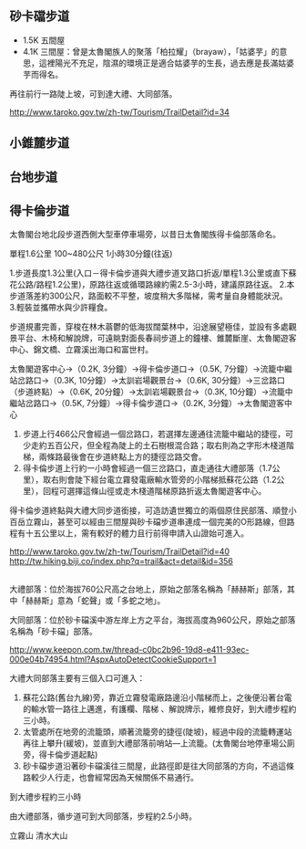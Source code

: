 ## 砂卡礑步道

* 1.5K 五間屋
* 4.1K 三間屋：曾是太魯閣族人的聚落「柏拉耀」（brayaw），「姑婆芋」的意思，這裡陽光不充足，陰濕的環境正是適合姑婆芋的生長，過去應是長滿姑婆芋而得名。

再往前行一路陡上坡，可到達大禮、大同部落。

http://www.taroko.gov.tw/zh-tw/Tourism/TrailDetail?id=34

## 小錐麓步道
## 台地步道
## 得卡倫步道
太魯閣台地北段步道西側大型車停車場旁，以昔日太魯閣族得卡倫部落命名。

單程1.6公里 100~480公尺 1小時30分鐘(往返)

1.步道長度1.3公里(入口－得卡倫步道與大禮步道叉路口折返/單程1.3公里或直下蘇花公路/路程1.2公里)，原路往返或循環路線約需2.5-3小時，建議原路往返。
2.本步道落差約300公尺，路面較不平整，坡度稍大多階梯，需考量自身體能狀況。
3.輕裝並攜帶水與少許糧食。

步道規畫完善，穿梭在林木蓊鬱的低海拔闊葉林中，沿途展望極佳，並設有多處觀景平台、木椅和解說牌，可遠眺對面長春祠步道上的鐘樓、錐麓斷崖、太魯閣遊客中心、錦文橋、立霧溪出海口和富世村。

太魯閣遊客中心→（0.2K, 3分鐘）→得卡倫步道口→（0.5K, 7分鐘）→流籠中繼站岔路口→（0.3K, 10分鐘）→太訓岩場觀景台→（0.6K, 30分鐘）→三岔路口（步道終點）→（0.6K, 20分鐘）→太訓岩場觀景台→（0.3K, 10分鐘）→流籠中繼站岔路口→（0.5K, 7分鐘）→得卡倫步道口→（0.2K, 3分鐘）→太魯閣遊客中心

1. 步道上行466公尺會經過一個岔路口，若選擇左邊通往流籠中繼站的捷徑，可少走約五百公尺，但全程為陡上的土石樹根混合路；取右則為之字形木棧道階梯，兩條路最後會在步道終點上方的捷徑岔路交會。
2. 得卡倫步道上行約一小時會經過一個三岔路口，直走通往大禮部落（1.7公里），取右則會陡下經台電立霧發電廠輸水管旁的小階梯抵蘇花公路（1.2公里），回程可選擇這條山徑或走木棧道階梯原路折返太魯閣遊客中心。

得卡倫步道終點與大禮大同步道銜接，可造訪遺世獨立的兩個原住民部落、順登小百岳立霧山，甚至可以經由三間屋與砂卡礑步道串連成一個完美的O形路線，但路程有十五公里以上，需有較好的體力且行前得申請入山證始可進入。

http://www.taroko.gov.tw/zh-tw/Tourism/TrailDetail?id=40
http://tw.hiking.biji.co/index.php?q=trail&act=detail&id=356

##
大禮部落：位於海拔760公尺高之台地上，原始之部落名稱為「赫赫斯」部落，其中「赫赫斯」意為「蛇聲」或「多蛇之地」。

大同部落：位於砂卡礑溪中游左岸上方之平台，海拔高度為960公尺，原始之部落名稱為「砂卡礑」部落。

http://www.keepon.com.tw/thread-c0bc2b96-19d8-e411-93ec-000e04b74954.html?AspxAutoDetectCookieSupport=1

大禮大同部落主要有三個入口可進入：

1. 蘇花公路(舊台九線)旁，靠近立霧發電廠路邊沿小階梯而上，之後便沿著台電的輸水管一路往上邁進，有護欄、階梯 、解說牌示，維修良好，到大禮步程約三小時。
2. 太管處所在地旁的流籠頭，順著流籠旁的捷徑(陡坡)，經過中段的流籠轉運站再往上攀升(緩坡)，並直到大禮部落前哨站—上流籠。(太魯閣台地停車場公廁旁，得卡倫步道起點)
3. 砂卡礑步道沿著砂卡礑溪往三間屋，此路徑即是往大同部落的方向，不過這條路較少人行走，也會經常因為天候關係不易通行。

到大禮步程約三小時

由大禮部落，循步道可到大同部落，步程約2.5小時。

立霧山
清水大山
